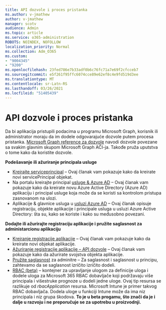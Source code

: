 ```yaml
---
title: API dozvole i proces pristanka
ms.author: v-jmathew
author: v-jmathew
manager: scotv
audience: Admin
ms.topic: article
ms.service: o365-administration
ROBOTS: NOINDEX, NOFOLLOW
localization_priority: Normal
ms.collection: Adm_O365
ms.custom:
- "9004345"
- "9200"
ms.openlocfilehash: 23fed786e7b33adf0b6c76fc71a7e69f2cfcceb7
ms.sourcegitcommit: e5f261f95ffc6074cce89e62ef8c4e9fd519d3ee
ms.translationtype: MT
ms.contentlocale: sr-Latn-RS
ms.lasthandoff: 03/26/2021
ms.locfileid: "51405439"
---
```

# <a name="api-permissions-and-consent-process"></a>API dozvole i proces pristanka

Da bi aplikacija pristupili podacima u programu Microsoft Graph, korisnik ili administrator moraju da im dodele odgovarajuće dozvole putem procesa pristanka. [Microsoft Graph reference za dozvole](https://docs.microsoft.com/graph/permissions-reference) navodi dozvole povezane sa svakim glavnim skupom Microsoft Graph AČI-ja. Takođe pruža uputstva o tome kako da koristite dozvole.

**Podešavanje ili ažuriranje principala usluge**

- [Kreirajte serviceprincipal](https://docs.microsoft.com/graph/api/serviceprincipal-post-serviceprincipals) – Ovaj članak vam pokazuje kako da kreirate novi servicePrincipal objekat.
- Na portalu kreirajte principal [usluge & Azure AD](https://docs.microsoft.com/azure/active-directory/develop/howto-create-service-principal-portal) – Ovaj članak vam pokazuje kako da kreirate novu Azure Active Directory (Azure AD) aplikaciju i principal usluge koja može da se koristi sa kontrolom pristupa zasnovanom na ulozi.
- Aplikacije & glavnice usluga u [usluzi Azure AD](https://docs.microsoft.com/azure/active-directory/develop/app-objects-and-service-principals) – Ovaj članak opisuje registraciju, objekte aplikacije i principale usluga u usluzi Azure Active Directory: šta su, kako se koriste i kako su međusobno povezani.

**Dodajte ili ažurirajte registraciju aplikacije i pružite saglasnost za administarcionu aplikaciju**

- [Kreiranje registracije aplikacije](https://docs.microsoft.com/graph/api/application-post-applications) – Ovaj članak vam pokazuje kako da kreirate novi objekat aplikacije.
- [Ažuriranje registracije aplikacije – API dozvole](https://docs.microsoft.com/graph/api/application-update) – Ovaj članak vam pokazuje kako da ažurirate svojstva objekta aplikacije.
- [Pružite saglasnost](https://docs.microsoft.com/graph/security-authorization#grant-permissions-to-an-application) za adminitre – Za saglasnost i saglasnost u principu, zahtevamo da se saglasnost izričito izričito dodeli.
- [RBAC (beta)](https://docs.microsoft.com/graph/api/resources/rbacapplicationmultiple) – kontejner za upravljanje ulogom za definicije uloga i dodele uloga za Microsoft 365 RBAC dobavljače koji podržavaju više principala i višestruke prognoze u dodeli jedne uloge. Ovaj tip resursa se razlikuje od *rbacApplication* resursa. Microsoft Intune je primer takvog RBAC dobavljača. Dodela uloge u funkciji Intune može da ima niz principala i niz grupa škodova. **To je u beta progamu, što znači da je i dalje u razvoju i ne preporučuje se za upotrebu u proizvodnji.**

